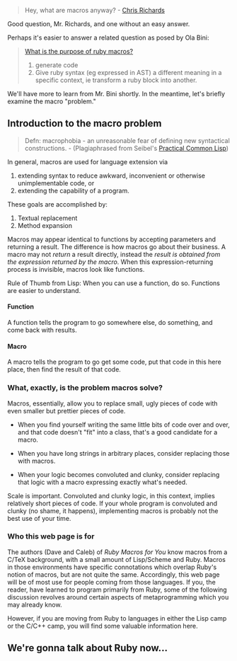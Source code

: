 

> Hey, what are macros anyway? - 
> <a href="http://ola-bini.blogspot.com/2006/09/three-ways-to-add-ruby-macros.html?showComment=1159199100000#c8031594432717641283">Chris Richards</a>


Good question, Mr. Richards, and one without an easy answer.

Perhaps it's easier to answer a related 
question as posed by Ola Bini:

> [What is the purpose of ruby macros?](http://ola-bini.blogspot.com/2006/09/three-ways-to-add-ruby-macros.html)
>
> 1. generate code
> 2. Give ruby syntax (eg expressed in AST) a different meaning in a specific context, ie transform a ruby block into another.

We'll have more to learn from Mr. Bini shortly. In the meantime, let's
briefly examine the macro "problem."

## Introduction to the macro problem

> Defn: macrophobia - an unreasonable fear of 
> defining new syntactical constructions. - 
> (Plagiaphrased from Seibel's 
> [Practical Common Lisp](http://www.gigamonkeys.com/book/macros-standard-control-constructs.html))


In general, macros are used for language extension via 

1. extending syntax to reduce awkward, inconvenient or otherwise unimplementable code, or 
2. extending the capability of a program.

These goals are accomplished by:

1. Textual replacement
2. Method expansion


Macros may appear identical to functions 
by accepting parameters and returning a result.
The difference is how macros go about their business.
A macro may not *return* a result directly, instead
the *result is obtained from the expression returned
by the macro*. When this expression-returning 
process is invisible, macros look like functions.


Rule of Thumb from Lisp: When you can use
a function, do so. Functions are easier to 
understand.

#### Function

A function tells the program to go somewhere
else, do something, and come back with results.


#### Macro 

A macro tells the program to go get some code, 
put that code in this here place, then find 
the result of that code.


### What, exactly, is the problem macros solve?

Macros, essentially, allow you to replace small,
ugly pieces of code with even smaller but prettier
pieces of code.

* When you find yourself writing the same little
bits of code over and over, and that code doesn't
"fit" into a class, that's a good candidate for a 
macro.

* When you have long strings in arbitrary places, 
consider replacing those with macros.

* When your logic becomes convoluted and clunky, 
consider replacing that logic with a macro expressing
exactly what's needed. 


Scale is important. Convoluted and clunky logic, in this context,
implies relatively short pieces of code. If your whole program is
convoluted and clunky (no shame, it happens), implementing macros is
probably not the best use of your time.



### Who this web page is for

The authors (Dave and Caleb) of _Ruby Macros for You_
know macros from a C/TeX
background, with a small amount of Lisp/Scheme and Ruby.
Macros in those environments have specific connotations
which overlap Ruby's notion of macros, but are not
quite the same.  Accordingly, this web page will
be of most use for people coming from those languages.
If you, the reader, have learned to program primarily
from Ruby, some of the following discussion revolves
around certain aspects of metaprogramming which you
may already know.

However, if you are moving from Ruby to languages
in either the Lisp camp or the C/C++ camp, you will 
find some valuable information here.


## We're gonna talk about Ruby now...


